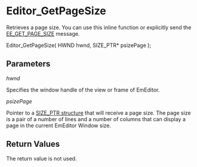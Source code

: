 # Editor\_GetPageSize

Retrieves a page size. You can use this inline function or explicitly send the
[EE\_GET\_PAGE\_SIZE](../message/ee_get_page_size)
message.

Editor\_GetPageSize( HWND hwnd, SIZE\_PTR\* psizePage );

## Parameters

_hwnd_

Specifies the window handle of the view or frame of EmEditor.

_psizePage_

Pointer to a [SIZE\_PTR structure](../structure/size_ptr) that will receive a page size. The page size is
a pair of a number of lines and a number of columns that can display a page in
the current EmEditor Window size.

## Return Values

The return value is not used.
